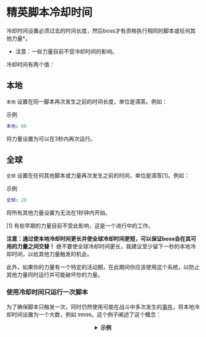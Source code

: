 
# 精英脚本冷却时间

冷却时间设置必须过去的时间长度，然后boss才有资格执行相同的脚本或任何其他力量\*。

- 注意：一些力量目前不受冷却时间的影响。

冷却时间有两个值：

## 本地

`本地` 设置在同一脚本再次发生之前的时间长度，单位是滴答。例如：

示例

```yaml
本地: 60
```

将力量设置为可以在3秒内再次运行。

## 全球

`全球` 设置在任何其他脚本或力量再次发生之前的时间，单位是滴答\[1\]。例如：

示例

```yaml
全球: 20
```

将所有其他力量设置为无法在1秒钟内开始。

[1] 有些早期的力量目前不受此影响，这是一个进行中的工作。

**注意：通过使本地冷却时间更长并使全球冷却时间更短，可以保证boss会在其可用的力量之间交替！** 绝不要使全球冷却时间更长，我建议至少留下一秒的本地冷却时间，以给其他力量触发的机会。

此外，如果你的力量有一个特定的活动期，在此期间你应该使用这个系统，以防止其他力量同时运行并可能破坏你的力量。

### 使用冷却时间只运行一次脚本
为了确保脚本只触发一次，同时仍然使用可能在战斗中多次发生的[事件]($language$/elitemobs/elitescript_events.md)，将本地冷却时间设置为一个大数，例如 `99999`。这个例子阐述了这个概念：

<div align="center">

<details> 

<summary><b>示例</b></summary>

<div align="left">

```yaml
精英脚本:
只烧我一次:
事件:
- 精英怪被玩家伤害事件
行动:
- action: 点燃
持续时间: 60
目标:
目标类型: 直接目标
冷却时间:
本地: 99999
全球: 50
```
在这个情况下，`精英怪被玩家伤害事件` 触发 `点燃` 动作。没有冷却时间，每次玩家打怪时动作都会激活。

然而，有了设置为 `99999` 的本地冷却时间，动作只会每 `99999` 滴答(83分钟)触发一次。

</div>

</details>

</div>
